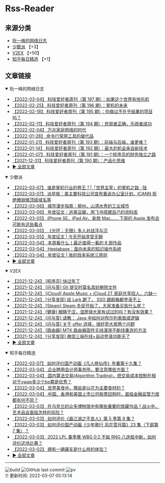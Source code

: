 # Rss-Reader

## 来源分类

* [阮一峰的网络日志](#阮一峰的网络日志)
* [少数派](#少数派) 【+3】
* [V2EX](#V2EX) 【+50】
* [知乎每日精选](#知乎每日精选) 【+1】

## 文章链接

<details open>
    <summary id="阮一峰的网络日志">
     阮一峰的网络日志
    </summary>


* [【2022-03-04】 科技爱好者周刊（第 197 期）：如果这个世界有快乐机](http://www.ruanyifeng.com/blog/2022/03/weekly-issue-197.html)
* [【2022-02-25】 科技爱好者周刊（第 196 期）：掌机的未来](http://www.ruanyifeng.com/blog/2022/02/weekly-issue-196.html)
* [【2022-02-18】 科技爱好者周刊（第 195 期）：你做过不在乎结果的项目吗？](http://www.ruanyifeng.com/blog/2022/02/weekly-issue-195.html)
* [【2022-02-11】 科技爱好者周刊（第 194 期）：悲观者正确，乐观者成功](http://www.ruanyifeng.com/blog/2022/02/weekly-issue-194.html)
* [【2022-02-04】 万兆家庭网络的时代](http://www.ruanyifeng.com/blog/2022/02/10g-ethernet.html)
* [【2022-01-28】 命令行常用工具的替代品](http://www.ruanyifeng.com/blog/2022/01/cli-alternative-tools.html)
* [【2022-01-21】 科技爱好者周刊（第 193 期）：前端与后端，谁更难？](http://www.ruanyifeng.com/blog/2022/01/weekly-issue-193.html)
* [【2022-01-14】 科技爱好者周刊（第 192 期）：最大的机会来自新技术](http://www.ruanyifeng.com/blog/2022/01/weekly-issue-192.html)
* [【2022-01-07】 科技爱好者周刊（第 191 期）：一个程序员的财务独立之路](http://www.ruanyifeng.com/blog/2022/01/weekly-issue-191.html)
* [【2021-12-31】 科技爱好者周刊（第 190 期）：产品化思维](http://www.ruanyifeng.com/blog/2021/12/weekly-issue-190.html)
* [:arrow_forward: 全部文章](data/阮一峰的网络日志.md)
</details>

<details open>
    <summary id="少数派">
     少数派
    </summary>


* [【2022-03-07】 谁是掌机行业的卷王？|「世界主宰」的掌机之路 · 陆](https://sspai.com/post/71848)
* [【2022-03-07】 派早报：美主要科技公司宣布重返办公室计划，ICANN 拒绝撤销俄顶级域名等](https://sspai.com/post/71886)
* [【2022-03-06】 城市漫步指南：柳州，山清水秀的工业城市](https://sspai.com/post/71873)
* [【2022-03-06】 年度征文｜逃离豆瓣，用飞书搭建自己的资料库](https://sspai.com/post/71766)
* [【2022-03-05】 iPhone SE、iPad Air、新款 Mac…… 下周的 Apple 发布会可能有这些看点](https://sspai.com/post/71832)
* [【2022-03-05】 《光环：无限》多人对战浮与沉](https://sspai.com/post/71835)
* [【2022-03-05】 年度征文 | 今天开始享受无聊](https://sspai.com/post/70209)
* [【2022-03-04】 本周看什么丨最近值得一看的 8 部作品](https://sspai.com/post/71846)
* [【2022-03-04】 Heptabase：面向未来的知识操作系统](https://sspai.com/post/71842)
* [【2022-03-04】 年度征文 | 我的效率系统三原则](https://sspai.com/post/71754)
* [:arrow_forward: 全部文章](data/少数派.md)
</details>

<details open>
    <summary id="V2EX">
     V2EX
    </summary>


* [【2021-12-24】 [程序员] 快过年了](https://www.v2ex.com/t/824201)
* [【2021-12-24】 [问与答] Git 提交时莫名其妙删除文件](https://www.v2ex.com/t/824200)
* [【2021-12-24】 [iCloud] Apple Music + iCloud 2T 家庭共享招人，六缺一](https://www.v2ex.com/t/824199)
* [【2021-12-24】 [分享发现] 给 Lark 跪了， SSO 跟邮箱都登录不上](https://www.v2ex.com/t/824198)
* [【2021-12-24】 [Steam] Steam 冬促开始了，大家准备买些什么呢？](https://www.v2ex.com/t/824197)
* [【2021-12-24】 [健康] 眼睛干涩，湿房镜大家有试过的吗？有没有效果？](https://www.v2ex.com/t/824196)
* [【2021-12-24】 [问与答] 请教： Java 中如何对布尔列表取或逻辑](https://www.v2ex.com/t/824194)
* [【2021-12-24】 [问与答] 关于 offer 选择，很好奇大家两个问题](https://www.v2ex.com/t/824192)
* [【2021-12-24】 [路由器] MTK 路由器固件无线漫游不断线重连的方法](https://www.v2ex.com/t/824191)
* [【2021-12-24】 [分享发现] 微信三端在线+自动登录功能无了](https://www.v2ex.com/t/824190)
* [:arrow_forward: 全部文章](data/V2EX.md)
</details>

<details open>
    <summary id="知乎每日精选">
     知乎每日精选
    </summary>


* [【2022-03-07】 如何评价国产动画《凡人修仙传》年番第十九集？](http://www.zhihu.com/question/519835484/answer/2376458374?utm_campaign=rss&utm_medium=rss&utm_source=rss&utm_content=title)
* [【2022-03-04】 企业聘用会计师事务所，要注意哪些方面？](http://www.zhihu.com/question/421067077/answer/1514846077?utm_campaign=rss&utm_medium=rss&utm_source=rss&utm_content=title)
* [【2022-03-04】 国内算法交易(Algorithm Trading)，把交易成本控制在相对于vwap多少个bp算是优秀？](http://www.zhihu.com/question/319848116/answer/653629133?utm_campaign=rss&utm_medium=rss&utm_source=rss&utm_content=title)
* [【2022-03-04】 世界美食中，哪些是以花为主要食材的？](http://www.zhihu.com/question/519361002/answer/2370660971?utm_campaign=rss&utm_medium=rss&utm_source=rss&utm_content=title)
* [【2022-03-04】 中国、香港和美国上市公司股票回购时，面临金融监管力度都有何不同？](http://www.zhihu.com/question/519865670/answer/2373990745?utm_campaign=rss&utm_medium=rss&utm_source=rss&utm_content=title)
* [【2022-03-03】 在乌克兰的众多博物馆中有哪些重要的馆藏作品？战火中，艺术品会面临怎样的风险？](http://www.zhihu.com/question/518636519/answer/2372871116?utm_campaign=rss&utm_medium=rss&utm_source=rss&utm_content=title)
* [【2022-03-03】 如何评价《画江湖之不良人》第 5 季第 8 集？](http://www.zhihu.com/question/517086941/answer/2372198436?utm_campaign=rss&utm_medium=rss&utm_source=rss&utm_content=title)
* [【2022-03-03】 如何评价国产动画《少年歌行 风花雪月篇》23 集（下部第 7 集）？](http://www.zhihu.com/question/519578224/answer/2370511503?utm_campaign=rss&utm_medium=rss&utm_source=rss&utm_content=title)
* [【2022-03-03】 2022 LPL 春季赛 WBG 0:2 不敌 RNG 八连胜中断，如何评价这场比赛？](http://www.zhihu.com/question/519637848/answer/2371301502?utm_campaign=rss&utm_medium=rss&utm_source=rss&utm_content=title)
* [【2022-03-02】 拥有一辆痛车是什么样的体验？](http://www.zhihu.com/question/276326939/answer/2320621396?utm_campaign=rss&utm_medium=rss&utm_source=rss&utm_content=title)
* [:arrow_forward: 全部文章](data/知乎每日精选.md)
</details>


---

![build](https://github.com/LikaiLee/rss-reader/workflows/rss%20reader/badge.svg)
![GitHub last commit](https://img.shields.io/github/last-commit/likailee/rss-reader)
![pv](https://pageview.vercel.app/?github_user=likailee) <br>
:alarm_clock: 更新时间: 2022-03-07 05:13:14